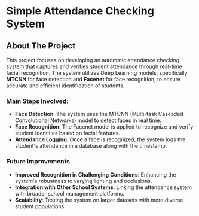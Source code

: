 # Simple Attendance Checking System


## About The Project
This project focuses on developing an automatic attendance checking system that captures and verifies student attendance through real-time facial recognition. The system utilizes Deep Learning models, specifically **MTCNN** for face detection and **Facenet** for face recognition, to ensure accurate and efficient identification of students.

### Main Steps Involved:

- **Face Detection**: The system uses the MTCNN (Multi-task Cascaded Convolutional Networks) model to detect faces in real time.
- **Face Recognition**: The Facenet model is applied to recognize and verify student identities based on facial features.
- **Attendance Logging**: Once a face is recognized, the system logs the student's attendance in a database along with the timestamp.

### Future Improvements

- **Improved Recognition in Challenging Conditions**: Enhancing the system's robustness to varying lighting and occlusions.
- **Integration with Other School Systems**: Linking the attendance system with broader school management platforms.
- **Scalability**: Testing the system on larger datasets with more diverse student populations.
